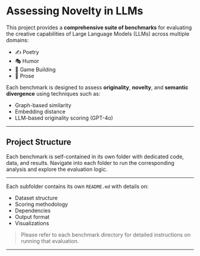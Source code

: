 # Assessing Novelty in LLMs

This project provides a **comprehensive suite of benchmarks** for evaluating the creative capabilities of Large Language Models (LLMs) across multiple domains:

- ✍️ Poetry  
- 🎭 Humor  
- 🎲 Game Building  
- 📖 Prose 

Each benchmark is designed to assess **originality**, **novelty**, and **semantic divergence** using techniques such as:

- Graph-based similarity
- Embedding distance
- LLM-based originality scoring (GPT-4o)

---

## Project Structure

Each benchmark is self-contained in its own folder with dedicated code, data, and results. Navigate into each folder to run the corresponding analysis and explore the evaluation logic.


---

Each subfolder contains its own `README.md` with details on:

- Dataset structure
- Scoring methodology
- Dependencies
- Output format
- Visualizations

> Please refer to each benchmark directory for detailed instructions on running that evaluation.

---

